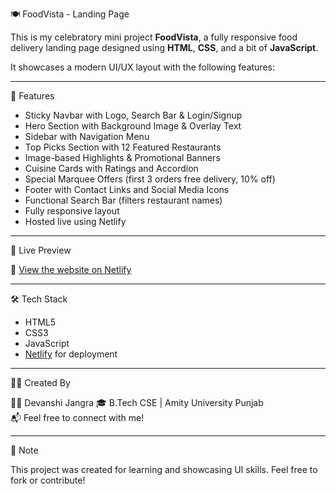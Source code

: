 🍽️ FoodVista - Landing Page

This is my celebratory mini project **FoodVista**, a fully responsive food delivery landing page designed using **HTML**, **CSS**, and a bit of **JavaScript**.  

It showcases a modern UI/UX layout with the following features:

---

🌟 Features

- Sticky Navbar with Logo, Search Bar & Login/Signup
- Hero Section with Background Image & Overlay Text
- Sidebar with Navigation Menu
- Top Picks Section with 12 Featured Restaurants
- Image-based Highlights & Promotional Banners
- Cuisine Cards with Ratings and Accordion
- Special Marquee Offers (first 3 orders free delivery, 10% off)
- Footer with Contact Links and Social Media Icons
- Functional Search Bar (filters restaurant names)
- Fully responsive layout
- Hosted live using Netlify

---

🚀 Live Preview

🔗 [View the website on Netlify](https://foodvista-devanshijangra-821100.netlify.app/)

---

🛠️ Tech Stack

- HTML5  
- CSS3  
- JavaScript  
- [Netlify](https://www.netlify.com/) for deployment  


---

🙋‍♀️ Created By

👩‍💻 Devanshi Jangra 
🎓 B.Tech CSE | Amity University Punjab  
📬 Feel free to connect with me!

---

📌 Note

This project was created for learning and showcasing UI skills. Feel free to fork or contribute!

